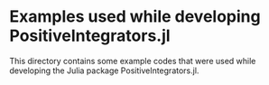 # Examples used while developing PositiveIntegrators.jl

This directory contains some example codes that were used while developing
the Julia package PositiveIntegrators.jl.
